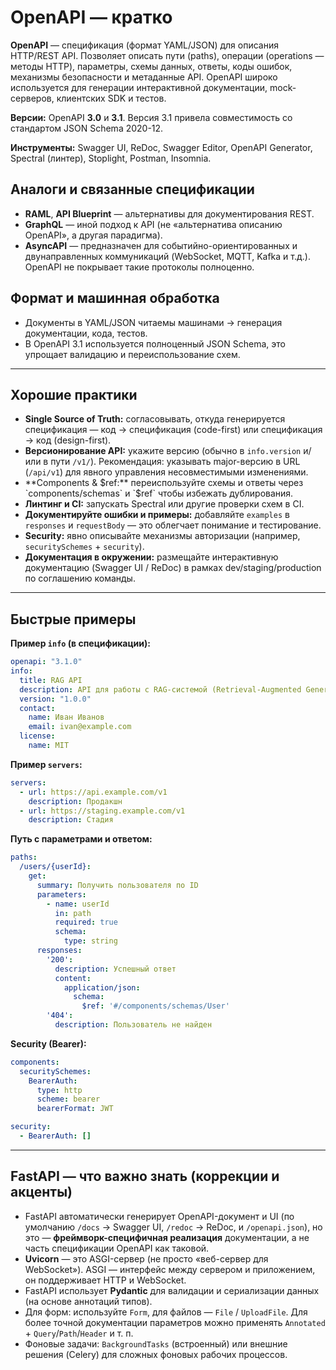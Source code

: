 # OpenAPI — кратко

**OpenAPI** — спецификация (формат YAML/JSON) для описания HTTP/REST API. Позволяет описать пути (paths), операции (operations — методы HTTP), параметры, схемы данных, ответы, коды ошибок, механизмы безопасности и метаданные API. OpenAPI широко используется для генерации интерактивной документации, mock-серверов, клиентских SDK и тестов.

**Версии:** OpenAPI **3.0** и **3.1**. Версия 3.1 привела совместимость со стандартом JSON Schema 2020-12.

**Инструменты:** Swagger UI, ReDoc, Swagger Editor, OpenAPI Generator, Spectral (линтер), Stoplight, Postman, Insomnia.

## Аналоги и связанные спецификации

* **RAML**, **API Blueprint** — альтернативы для документирования REST.
* **GraphQL** — иной подход к API (не «альтернатива описанию OpenAPI», а другая парадигма).
* **AsyncAPI** — предназначен для событийно-ориентированных и двунаправленных коммуникаций (WebSocket, MQTT, Kafka и т.д.). OpenAPI не покрывает такие протоколы полноценно.




## Формат и машинная обработка

* Документы в YAML/JSON читаемы машинами → генерация документации, кода, тестов.
* В OpenAPI 3.1 используется полноценный JSON Schema, это упрощает валидацию и переиспользование схем.

---

## Хорошие практики

* **Single Source of Truth:** согласовывать, откуда генерируется спецификация — код → спецификация (code-first) или спецификация → код (design-first).
* **Версионирование API:** укажите версию (обычно в `info.version` и/или в пути `/v1/`). Рекомендация: указывать major-версию в URL (`/api/v1`) для явного управления несовместимыми изменениями.
* **Components & $ref:** переиспользуйте схемы и ответы через `components/schemas` и `$ref` чтобы избежать дублирования.
* **Линтинг и CI:** запускать Spectral или другие проверки схем в CI.
* **Документируйте ошибки и примеры:** добавляйте `examples` в `responses` и `requestBody` — это облегчает понимание и тестирование.
* **Security:** явно описывайте механизмы авторизации (например, `securitySchemes` + `security`).
* **Документация в окружении:** размещайте интерактивную документацию (Swagger UI / ReDoc) в рамках dev/staging/production по соглашению команды.

---

## Быстрые примеры

**Пример `info` (в спецификации):**

```yaml
openapi: "3.1.0"
info:
  title: RAG API
  description: API для работы с RAG-системой (Retrieval-Augmented Generation)
  version: "1.0.0"
  contact:
    name: Иван Иванов
    email: ivan@example.com
  license:
    name: MIT
```

**Пример `servers`:**

```yaml
servers:
  - url: https://api.example.com/v1
    description: Продакшн
  - url: https://staging.example.com/v1
    description: Стадия
```

**Путь с параметрами и ответом:**

```yaml
paths:
  /users/{userId}:
    get:
      summary: Получить пользователя по ID
      parameters:
        - name: userId
          in: path
          required: true
          schema:
            type: string
      responses:
        '200':
          description: Успешный ответ
          content:
            application/json:
              schema:
                $ref: '#/components/schemas/User'
        '404':
          description: Пользователь не найден
```

**Security (Bearer):**

```yaml
components:
  securitySchemes:
    BearerAuth:
      type: http
      scheme: bearer
      bearerFormat: JWT

security:
  - BearerAuth: []
```

---

## FastAPI — что важно знать (коррекции и акценты)

* FastAPI автоматически генерирует OpenAPI-документ и UI (по умолчанию `/docs` → Swagger UI, `/redoc` → ReDoc, и `/openapi.json`), но это — **фреймворк-специфичная реализация** документации, а не часть спецификации OpenAPI как таковой.
* **Uvicorn** — это ASGI-сервер (не просто «веб-сервер для WebSocket»). ASGI — интерфейс между сервером и приложением, он поддерживает HTTP и WebSocket.
* FastAPI использует **Pydantic** для валидации и сериализации данных (на основе аннотаций типов).
* Для форм: используйте `Form`, для файлов — `File` / `UploadFile`. Для более точной документации параметров можно применять `Annotated` + `Query`/`Path`/`Header` и т. п.
* Фоновые задачи: `BackgroundTasks` (встроенный) или внешние решения (Celery) для сложных фоновых рабочих процессов.
